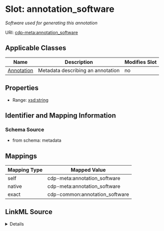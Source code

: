 

# Slot: annotation_software


_Software used for generating this annotation_



URI: [cdp-meta:annotation_software](metadataannotation_software)



<!-- no inheritance hierarchy -->





## Applicable Classes

| Name | Description | Modifies Slot |
| --- | --- | --- |
| [Annotation](Annotation.md) | Metadata describing an annotation |  no  |







## Properties

* Range: [xsd:string](http://www.w3.org/2001/XMLSchema#string)





## Identifier and Mapping Information







### Schema Source


* from schema: metadata




## Mappings

| Mapping Type | Mapped Value |
| ---  | ---  |
| self | cdp-meta:annotation_software |
| native | cdp-meta:annotation_software |
| exact | cdp-common:annotation_software |




## LinkML Source

<details>
```yaml
name: annotation_software
description: Software used for generating this annotation
from_schema: metadata
exact_mappings:
- cdp-common:annotation_software
rank: 1000
alias: annotation_software
owner: Annotation
domain_of:
- Annotation
range: string
inlined: true
inlined_as_list: true

```
</details>
